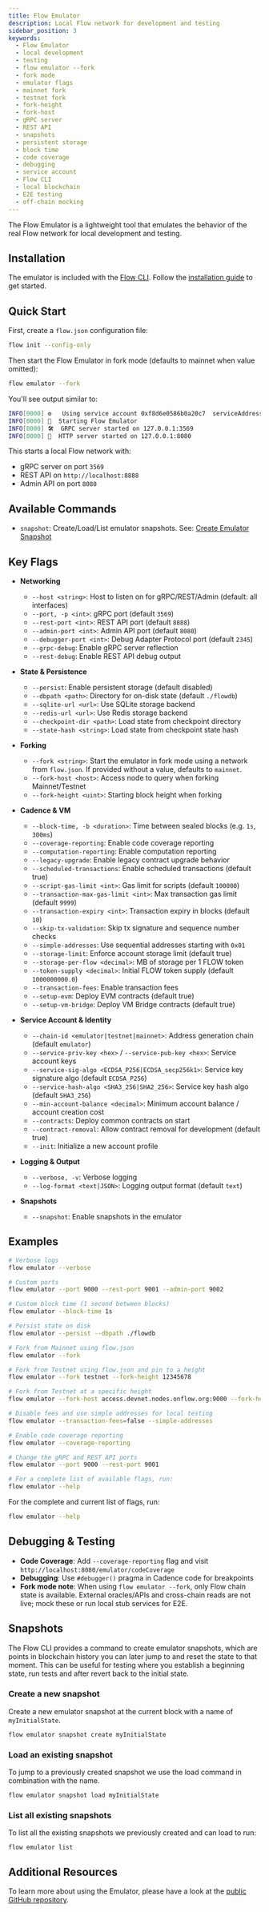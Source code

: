 ```yaml
---
title: Flow Emulator
description: Local Flow network for development and testing
sidebar_position: 3
keywords:
  - Flow Emulator
  - local development
  - testing
  - flow emulator --fork
  - fork mode
  - emulator flags
  - mainnet fork
  - testnet fork
  - fork-height
  - fork-host
  - gRPC server
  - REST API
  - snapshots
  - persistent storage
  - block time
  - code coverage
  - debugging
  - service account
  - Flow CLI
  - local blockchain
  - E2E testing
  - off-chain mocking
---
```


The Flow Emulator is a lightweight tool that emulates the behavior of the real Flow network for local development and testing.

## Installation

The emulator is included with the [Flow CLI]. Follow the [installation guide] to get started.

## Quick Start

First, create a `flow.json` configuration file:

```bash
flow init --config-only
```

Then start the Flow Emulator in fork mode (defaults to mainnet when value omitted):

```bash
flow emulator --fork
```

You'll see output similar to:

```bash
INFO[0000] ⚙️   Using service account 0xf8d6e0586b0a20c7  serviceAddress=f8d6e0586b0a20c7 ...
INFO[0000] 🌱  Starting Flow Emulator
INFO[0000] 🛠  GRPC server started on 127.0.0.1:3569
INFO[0000] 📡  HTTP server started on 127.0.0.1:8080
```

This starts a local Flow network with:

- gRPC server on port `3569`
- REST API on `http://localhost:8888`
- Admin API on port `8080`

## Available Commands

- `snapshot`: Create/Load/List emulator snapshots. See: [Create Emulator Snapshot]

## Key Flags

- **Networking**
  - `--host <string>`: Host to listen on for gRPC/REST/Admin (default: all interfaces)
  - `--port, -p <int>`: gRPC port (default `3569`)
  - `--rest-port <int>`: REST API port (default `8888`)
  - `--admin-port <int>`: Admin API port (default `8080`)
  - `--debugger-port <int>`: Debug Adapter Protocol port (default `2345`)
  - `--grpc-debug`: Enable gRPC server reflection
  - `--rest-debug`: Enable REST API debug output

- **State & Persistence**
  - `--persist`: Enable persistent storage (default disabled)
  - `--dbpath <path>`: Directory for on-disk state (default `./flowdb`)
  - `--sqlite-url <url>`: Use SQLite storage backend
  - `--redis-url <url>`: Use Redis storage backend
  - `--checkpoint-dir <path>`: Load state from checkpoint directory
  - `--state-hash <string>`: Load state from checkpoint state hash

- **Forking**
  - `--fork <string>`: Start the emulator in fork mode using a network from `flow.json`. If provided without a value, defaults to `mainnet`.
  - `--fork-host <host>`: Access node to query when forking Mainnet/Testnet
  - `--fork-height <uint>`: Starting block height when forking

- **Cadence & VM**
  - `--block-time, -b <duration>`: Time between sealed blocks (e.g. `1s`, `300ms`)
  - `--coverage-reporting`: Enable code coverage reporting
  - `--computation-reporting`: Enable computation reporting
  - `--legacy-upgrade`: Enable legacy contract upgrade behavior
  - `--scheduled-transactions`: Enable scheduled transactions (default true)
  - `--script-gas-limit <int>`: Gas limit for scripts (default `100000`)
  - `--transaction-max-gas-limit <int>`: Max transaction gas limit (default `9999`)
  - `--transaction-expiry <int>`: Transaction expiry in blocks (default `10`)
  - `--skip-tx-validation`: Skip tx signature and sequence number checks
  - `--simple-addresses`: Use sequential addresses starting with `0x01`
  - `--storage-limit`: Enforce account storage limit (default true)
  - `--storage-per-flow <decimal>`: MB of storage per 1 FLOW token
  - `--token-supply <decimal>`: Initial FLOW token supply (default `1000000000.0`)
  - `--transaction-fees`: Enable transaction fees
  - `--setup-evm`: Deploy EVM contracts (default true)
  - `--setup-vm-bridge`: Deploy VM Bridge contracts (default true)

- **Service Account & Identity**
  - `--chain-id <emulator|testnet|mainnet>`: Address generation chain (default `emulator`)
  - `--service-priv-key <hex>` / `--service-pub-key <hex>`: Service account keys
  - `--service-sig-algo <ECDSA_P256|ECDSA_secp256k1>`: Service key signature algo (default `ECDSA_P256`)
  - `--service-hash-algo <SHA3_256|SHA2_256>`: Service key hash algo (default `SHA3_256`)
  - `--min-account-balance <decimal>`: Minimum account balance / account creation cost
  - `--contracts`: Deploy common contracts on start
  - `--contract-removal`: Allow contract removal for development (default true)
  - `--init`: Initialize a new account profile

- **Logging & Output**
  - `--verbose, -v`: Verbose logging
  - `--log-format <text|JSON>`: Logging output format (default `text`)

- **Snapshots**
  - `--snapshot`: Enable snapshots in the emulator

## Examples

```bash
# Verbose logs
flow emulator --verbose

# Custom ports
flow emulator --port 9000 --rest-port 9001 --admin-port 9002

# Custom block time (1 second between blocks)
flow emulator --block-time 1s

# Persist state on disk
flow emulator --persist --dbpath ./flowdb

# Fork from Mainnet using flow.json
flow emulator --fork

# Fork from Testnet using flow.json and pin to a height
flow emulator --fork testnet --fork-height 12345678

# Fork from Testnet at a specific height
flow emulator --fork-host access.devnet.nodes.onflow.org:9000 --fork-height 12345678

# Disable fees and use simple addresses for local testing
flow emulator --transaction-fees=false --simple-addresses

# Enable code coverage reporting
flow emulator --coverage-reporting

# Change the gRPC and REST API ports
flow emulator --port 9000 --rest-port 9001

# For a complete list of available flags, run:
flow emulator --help
```

For the complete and current list of flags, run:

```bash
flow emulator --help
```

## Debugging & Testing

- **Code Coverage**: Add `--coverage-reporting` flag and visit `http://localhost:8080/emulator/codeCoverage`
- **Debugging**: Use `#debugger()` pragma in Cadence code for breakpoints
- **Fork mode note**: When using `flow emulator --fork`, only Flow chain state is available. External oracles/APIs and cross-chain reads are not live; mock these or run local stub services for E2E.

## Snapshots

The Flow CLI provides a command to create emulator snapshots, which are points in blockchain history you can later jump to and reset the state to that moment. This can be useful for testing where you establish a beginning state, run tests and after revert back to the initial state.

### Create a new snapshot

Create a new emulator snapshot at the current block with a name of `myInitialState`.

```shell
flow emulator snapshot create myInitialState
```

### Load an existing snapshot

To jump to a previously created snapshot we use the load command in combination with the name.

```shell
flow emulator snapshot load myInitialState
```

### List all existing snapshots

To list all the existing snapshots we previously created and can load to run:

```shell
flow emulator list
```

## Additional Resources

To learn more about using the Emulator, please have a look at the [public GitHub repository].


<!-- Reference-style links -->
[Flow CLI]: ../flow-cli/index.md
[installation guide]: ../flow-cli/install.md
[Create Emulator Snapshot]: ../flow-cli/utils/snapshot-save.md
[public GitHub repository]: https://github.com/onflow/flow-emulator